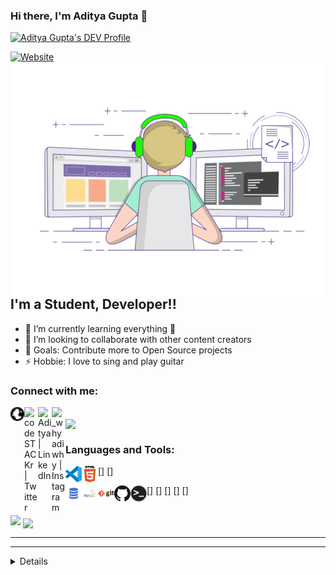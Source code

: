 ### Hi there, I'm Aditya Gupta 👋<a href="https://dev.to/whyadiwhy">
  <img src="https://d2fltix0v2e0sb.cloudfront.net/dev-badge.svg" alt="Aditya Gupta's DEV Profile" height="30" width="30">
</a>

[![Website](https://img.shields.io/website?label=padhelikhelog.co&style=for-the-badge&url=https%3A%2F%2Fpadhelikhelog.co)](https://www.padhelikhelog.co)
<img alt="Night Coding" src="img/coding-freak.gif" align="right"/>
## I'm a Student, Developer!!

- 🌱 I’m currently learning everything 🤣
- 👯 I’m looking to collaborate with other content creators
- 🥅 Goals: Contribute more to Open Source projects
- ⚡ Hobbie: I love to sing and play guitar 

### Connect with me:

[<img align="left" alt="padhelikhelog.co" width="22px" src="https://raw.githubusercontent.com/iconic/open-iconic/master/svg/globe.svg" />][website]
[<img align="left" alt="codeSTACKr | Twitter" width="22px" src="https://cdn.jsdelivr.net/npm/simple-icons@v3/icons/twitter.svg" />][twitter]
[<img align="left" alt="Aditya | LinkedIn" width="22px" src="https://cdn.jsdelivr.net/npm/simple-icons@v3/icons/linkedin.svg" />][linkedin]
[<img align="left" alt="_whyadiwhy | Instagram" width="22px" src="https://cdn.jsdelivr.net/npm/simple-icons@v3/icons/instagram.svg" />][instagram]

<br />


<img align="center" src="https://github-readme-streak-stats.herokuapp.com/?user=whyadiwhy&theme=radical&custom_title=streak-stats&hide_border=true&layout=compactl"/>

<br />

### Languages and Tools:

[<img align="left" alt="Visual Studio Code" width="26px" src="https://raw.githubusercontent.com/github/explore/80688e429a7d4ef2fca1e82350fe8e3517d3494d/topics/visual-studio-code/visual-studio-code.png" />]
[<img align="left" alt="HTML5" width="26px" src="https://raw.githubusercontent.com/github/explore/80688e429a7d4ef2fca1e82350fe8e3517d3494d/topics/html/html.png" />]

[<img align="left" alt="SQL" width="26px" src="https://raw.githubusercontent.com/github/explore/80688e429a7d4ef2fca1e82350fe8e3517d3494d/topics/sql/sql.png" />]
[<img align="left" alt="MySQL" width="26px" src="https://raw.githubusercontent.com/github/explore/80688e429a7d4ef2fca1e82350fe8e3517d3494d/topics/mysql/mysql.png" />]
[<img align="left" alt="Git" width="26px" src="https://raw.githubusercontent.com/github/explore/80688e429a7d4ef2fca1e82350fe8e3517d3494d/topics/git/git.png" />]
[<img align="left" alt="GitHub" width="26px" src="https://raw.githubusercontent.com/github/explore/78df643247d429f6cc873026c0622819ad797942/topics/github/github.png" />]
[<img align="left" alt="Terminal" width="26px" src="https://raw.githubusercontent.com/github/explore/80688e429a7d4ef2fca1e82350fe8e3517d3494d/topics/terminal/terminal.png" />]

<br />
<img src="https://github-readme-stats.vercel.app/api?username=whyadiwhy&&show_icons=true&title_color=ffffff&icon_color=bb2acf&text_color=daf7dc&bg_color=151515">
<a href="https://github.com/whyadiwhy/github-readme-stats">
  <!-- Change the `github-readme-stats.anuraghazra1.vercel.app` to `github-readme-stats.vercel.app`  -->
  <img align="center" src="https://github-readme-stats.anuraghazra1.vercel.app/api/top-langs/?username=whyadiwhy&layout=compact&theme=radical" />
</a>
<a href="https://dev.to/whyadiwhy">
  <i class="fab fa-dev" title="whyadiwhy's DEV Profile"></i>
</a>
<br />

---


---

<details>

</details>

[website]: https://padhelikhelog.co.com
[twitter]: https://twitter.com/ADITYAG11773774
[instagram]: https://instagram.com/_whyadiwhy
[linkedin]: https://www.linkedin.com/in/aditya-gupta-638bb7147


